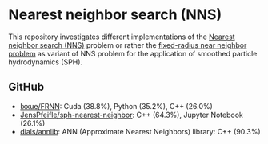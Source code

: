 # Nearest neighbor search (NNS)

This repository investigates different implementations of the [Nearest neighbor search (NNS)](https://en.wikipedia.org/wiki/Nearest_neighbor_search) problem or rather the [fixed-radius near neighbor problem](https://en.wikipedia.org/wiki/Fixed-radius_near_neighbors#:~:text=In%20computational%20geometry%2C%20the%20fixed,and%20a%20fixed%20distance%20%CE%94.) as variant of NNS problem for the application of smoothed particle hydrodynamics (SPH).


## GitHub

* [Ixxue/FRNN](https://github.com/lxxue/FRNN): Cuda (38.8%), Python (35.2%), C++ (26.0%)
* [JensPfeifle/sph-nearest-neighbor](https://github.com/JensPfeifle/sph-nearest-neighbor): C++ (64.3%), Jupyter Notebook (26.1%)
* [dials/annlib](https://github.com/dials/annlib): ANN (Approximate Nearest Neighbors) library: C++ (90.3%)
